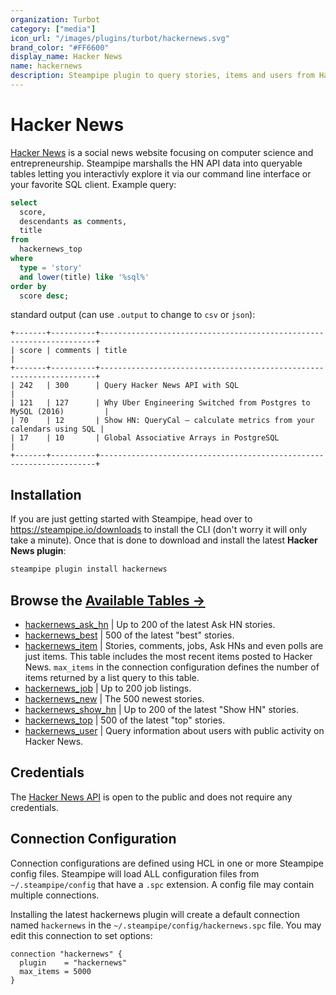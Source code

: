 ```yaml
---
organization: Turbot
category: ["media"]
icon_url: "/images/plugins/turbot/hackernews.svg"
brand_color: "#FF6600"
display_name: Hacker News
name: hackernews
description: Steampipe plugin to query stories, items and users from Hacker News.
---
```


# Hacker News

[Hacker News](https://news.ycombinator.com) is a social news website focusing on computer science and entrepreneurship. Steampipe marshalls the HN API data into queryable tables letting you interactivly explore it via our command line interface or your favorite SQL client. Example query:

```sql
select
  score,
  descendants as comments,
  title
from 
  hackernews_top
where
  type = 'story'
  and lower(title) like '%sql%'
order by
  score desc;
```
standard output (can use `.output` to change to `csv` or `json`):
```text
+-------+----------+---------------------------------------------------------------------+
| score | comments | title                                                               |
+-------+----------+---------------------------------------------------------------------+
| 242   | 300      | Query Hacker News API with SQL                                      |
| 121   | 127      | Why Uber Engineering Switched from Postgres to MySQL (2016)         |
| 70    | 12       | Show HN: QueryCal – calculate metrics from your calendars using SQL |
| 17    | 10       | Global Associative Arrays in PostgreSQL                             |
+-------+----------+---------------------------------------------------------------------+
```

## Installation

If you are just getting started with Steampipe, head over to https://steampipe.io/downloads to install the CLI (don't worry it will only take a minute). Once that is done to download and install the latest **Hacker News plugin**:

```bash
steampipe plugin install hackernews
```

## Browse the [Available Tables →](https://hub.steampipe.io/plugins/turbot/hackernews/tables)
 - [hackernews_ask_hn](https://hub.steampipe.io/plugins/turbot/hackernews/tables/hackernews_ask_hn) | Up to 200 of the latest Ask HN stories.
 - [hackernews_best](https://hub.steampipe.io/plugins/turbot/hackernews/tables/hackernews_best) | 500 of the latest "best" stories.
 - [hackernews_item](https://hub.steampipe.io/plugins/turbot/hackernews/tables/hackernews_item) | Stories, comments, jobs, Ask HNs and even polls are just items. This table includes the most recent items posted to Hacker News. `max_items` in the connection configuration defines the number of items returned by a list query to this table.
 - [hackernews_job](https://hub.steampipe.io/plugins/turbot/hackernews/tables/hackernews_job) | Up to 200 job listings.
 - [hackernews_new](https://hub.steampipe.io/plugins/turbot/hackernews/tables/hackernews_new) | The 500 newest stories.
 - [hackernews_show_hn](https://hub.steampipe.io/plugins/turbot/hackernews/tables/hackernews_show_hn) | Up to 200 of the latest "Show HN" stories.
 - [hackernews_top](https://hub.steampipe.io/plugins/turbot/hackernews/tables/hackernews_top) | 500 of the latest "top" stories.
 - [hackernews_user](https://hub.steampipe.io/plugins/turbot/hackernews/tables/hackernews_user) | Query information about users with public activity on Hacker News.

## Credentials

The [Hacker News API](https://github.com/HackerNews/API) is open to the public and does not require any credentials.


## Connection Configuration

Connection configurations are defined using HCL in one or more Steampipe config files. Steampipe will load ALL configuration files from `~/.steampipe/config` that have a `.spc` extension. A config file may contain multiple connections.

Installing the latest hackernews plugin will create a default connection named `hackernews` in the `~/.steampipe/config/hackernews.spc` file. You may edit this connection to set options:

```hcl
connection "hackernews" {
  plugin    = "hackernews"
  max_items = 5000
}
```
